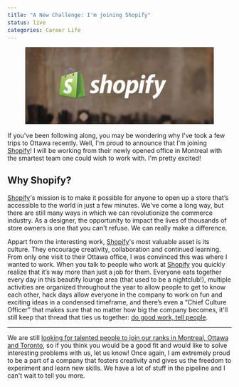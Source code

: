 ```yaml
---
title: "A New Challenge: I'm joining Shopify"
status: live
categories: Career Life
---
```


<figure>
	<img src="/assets/articles/shopify/shopify-logo.jpg">
</figure>

If you've been following along, you may be wondering why I've took a few trips to Ottawa recently. Well, I'm proud to announce that I'm joining [Shopify][Shopify]! I will be working from their newly opened office in Montreal with the smartest team one could wish to work with. I'm pretty excited!

## Why Shopify?

[Shopify][Shopify]'s mission is to make it possible for anyone to open up a store that’s accessible to the world in just a few minutes. We've come a long way, but there are still many ways in which we can revolutionize the commerce industry. As a designer, the opportunity to impact the lives of thousands of store owners is one that you can't refuse. We can really make a difference.

<!--more-->

Appart from the interesting work, [Shopify][Shopify]'s most valuable asset is its culture. They encourage creativity, collaboration and continued learning. From only one visit to their Ottawa office, I was convinced this was where I wanted to work. When you talk to people who work at [Shopify][Shopify] you quickly realize that it’s way more than just a job for them. Everyone eats together every day in this beautify lounge area (that used to be a nightclub!), multiple activities are organized throughout the year to allow people to get to know each other, hack days allow everyone in the company to work on fun and exciting ideas in a condensed timeframe, and there’s even a “Chief Culture Officer” that makes sure that no matter how big the company becomes, it'll still keep that thread that ties us together: [do good work, tell people](http://blog.idonethis.com/post/34779305695/the-other-half-of-your-job).

---

We are still [looking for talented people to join our ranks in Montreal, Ottawa and Toronto](http://www.shopify.com/careers), so if you think you would be a good fit and would like to solve interesting problems with us, let us know! Once again, I am extremely proud to be a part of a company that fosters creativity and gives us the freedom to experiment and learn new skills. We have a lot of stuff in the pipeline and I can't wait to tell you more.

[Shopify]: http://shopify.com